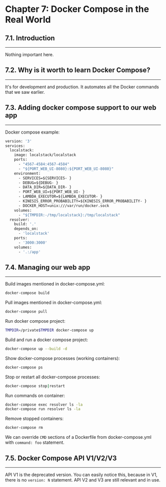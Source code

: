 # Chapter 7: Docker Compose in the Real World

## 7.1. Introduction
--------------------

Nothing important here.

## 7.2. Why is it worth to learn Docker Compose?
------------------------------------------------

It's for development and production. It automates all the Docker commands that we saw earlier.

## 7.3. Adding docker compose support to our web app
----------------------------------------------------

Docker compose example:

```Dockerfile
version: '3'
services:
  localstack:
    image: localstack/localstack
    ports:
      - "4567-4584:4567-4584"
      - "${PORT_WEB_UI-8080}:${PORT_WEB_UI-8080}"
    environment:
      - SERVICES=${SERVICES- }
      - DEBUG=${DEBUG- }
      - DATA_DIR=${DATA_DIR- }
      - PORT_WEB_UI=${PORT_WEB_UI- }
      - LAMBDA_EXECUTOR=${LAMBDA_EXECUTOR- }
      - KINESIS_ERROR_PROBABILITY=${KINESIS_ERROR_PROBABILITY- }
      - DOCKER_HOST=unix:///var/run/docker.sock
    volumes:
      - "${TMPDIR:-/tmp/localstack}:/tmp/localstack"
  resolver: 
    build: '.'
    depends_on:
      - 'localstack'
    ports:
      - '3000:3000'
    volumes:
      - '.:/app'
```

## 7.4. Managing our web app
----------------------------

Build images mentioned in docker-compose.yml:

```bash
docker-compose build
```

Pull images mentioned in docker-compose.yml:

```bash
docker-compose pull
```

Run docker compose project:

```bash
TMPDIR=/private$TMPDIR docker-compose up
```

Build and run a docker compose project:

```bash
docker-compose up --build -d
```

Show docker-compose processes (working containers):

```bash
docker-compose ps
```

Stop or restart all docker-compose processes:

```bash
docker-compose stop|restart
```

Run commands on container:

```bash
docker-compose exec resolver ls -la
docker-compose run resolver ls -la
```

Remove stopped containers:

```bash
docker-compose rm
```

We can override `CMD` sections of a Dockerfile from docker-compose.yml with `command: foo` statement.

## 7.5. Docker Compose API V1/V2/V3
-----------------------------------

API V1 is the deprecated version. You can easily notice this, because in V1, there is no `version: N` statement. API V2 and V3 are still relevant and in use.
